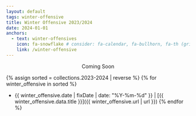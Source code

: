 ```yaml
---
layout: default
tags: winter-offensive
title: Winter Offensive 2023/2024
date: 2024-01-01
anchors:
  - text: winter-offensives
    icon: fa-snowflake # consider: fa-calendar, fa-bullhorn, fa-th (grid)
    link: /winter-offensive
---
```


<div style="text-align:center;margin:auto;">
<span class="construction">
<i class="fas fa-wrench"></i> Coming Soon <i class="fas fa-wrench"></i>
</span>
</div>

{% assign sorted = collections.2023-2024 | reverse %}
{% for winter_offensive in sorted %}
- {{ winter_offensive.date | fixDate | date: "%Y-%m-%d" }} | [{{ winter_offensive.data.title }}]({{ winter_offensive.url | url }})
{% endfor %}
